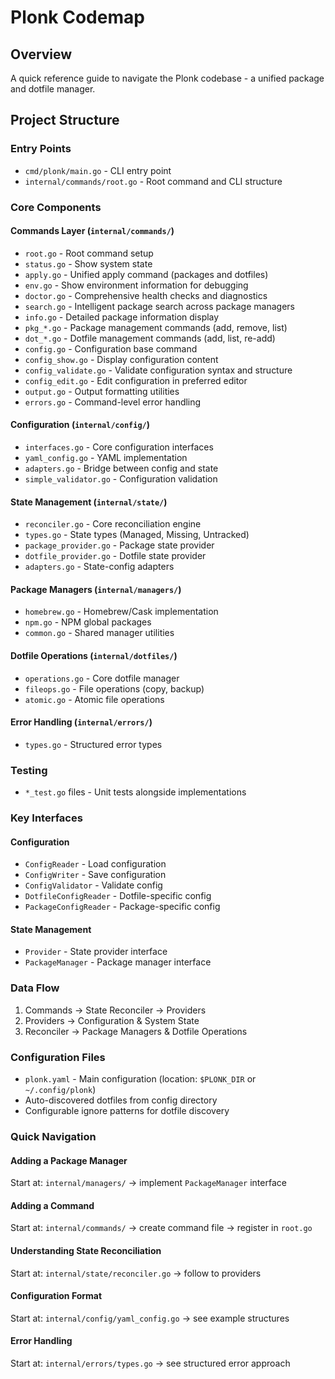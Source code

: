 # Plonk Codemap

## Overview
A quick reference guide to navigate the Plonk codebase - a unified package and dotfile manager.

## Project Structure

### Entry Points
- `cmd/plonk/main.go` - CLI entry point
- `internal/commands/root.go` - Root command and CLI structure

### Core Components

#### Commands Layer (`internal/commands/`)
- `root.go` - Root command setup
- `status.go` - Show system state
- `apply.go` - Unified apply command (packages and dotfiles)
- `env.go` - Show environment information for debugging
- `doctor.go` - Comprehensive health checks and diagnostics
- `search.go` - Intelligent package search across package managers
- `info.go` - Detailed package information display
- `pkg_*.go` - Package management commands (add, remove, list)
- `dot_*.go` - Dotfile management commands (add, list, re-add)
- `config.go` - Configuration base command
- `config_show.go` - Display configuration content
- `config_validate.go` - Validate configuration syntax and structure
- `config_edit.go` - Edit configuration in preferred editor
- `output.go` - Output formatting utilities
- `errors.go` - Command-level error handling

#### Configuration (`internal/config/`)
- `interfaces.go` - Core configuration interfaces
- `yaml_config.go` - YAML implementation
- `adapters.go` - Bridge between config and state
- `simple_validator.go` - Configuration validation

#### State Management (`internal/state/`)
- `reconciler.go` - Core reconciliation engine
- `types.go` - State types (Managed, Missing, Untracked)
- `package_provider.go` - Package state provider
- `dotfile_provider.go` - Dotfile state provider
- `adapters.go` - State-config adapters

#### Package Managers (`internal/managers/`)
- `homebrew.go` - Homebrew/Cask implementation
- `npm.go` - NPM global packages
- `common.go` - Shared manager utilities

#### Dotfile Operations (`internal/dotfiles/`)
- `operations.go` - Core dotfile manager
- `fileops.go` - File operations (copy, backup)
- `atomic.go` - Atomic file operations

#### Error Handling (`internal/errors/`)
- `types.go` - Structured error types

### Testing
- `*_test.go` files - Unit tests alongside implementations

### Key Interfaces

#### Configuration
- `ConfigReader` - Load configuration
- `ConfigWriter` - Save configuration  
- `ConfigValidator` - Validate config
- `DotfileConfigReader` - Dotfile-specific config
- `PackageConfigReader` - Package-specific config

#### State Management
- `Provider` - State provider interface
- `PackageManager` - Package manager interface

### Data Flow
1. Commands → State Reconciler → Providers
2. Providers → Configuration & System State
3. Reconciler → Package Managers & Dotfile Operations

### Configuration Files
- `plonk.yaml` - Main configuration (location: `$PLONK_DIR` or `~/.config/plonk`)
- Auto-discovered dotfiles from config directory
- Configurable ignore patterns for dotfile discovery

### Quick Navigation

#### Adding a Package Manager
Start at: `internal/managers/` → implement `PackageManager` interface

#### Adding a Command
Start at: `internal/commands/` → create command file → register in `root.go`

#### Understanding State Reconciliation
Start at: `internal/state/reconciler.go` → follow to providers

#### Configuration Format
Start at: `internal/config/yaml_config.go` → see example structures

#### Error Handling
Start at: `internal/errors/types.go` → see structured error approach